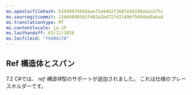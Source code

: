 ```yaml
---
ms.openlocfilehash: b393007956bbaef3a94b2f3687e5b330a6aa375c
ms.sourcegitcommit: 21b04008503f402a1bd72fd31496f5604bd8a6ad
ms.translationtype: MT
ms.contentlocale: ja-JP
ms.lasthandoff: 03/11/2020
ms.locfileid: "79484178"
---
```

## <a name="ref-structs-and-span"></a>Ref 構造体とスパン

7\.2 C#では、 *ref 構造体*型のサポートが追加されました。  これは仕様のプレースホルダーです。
